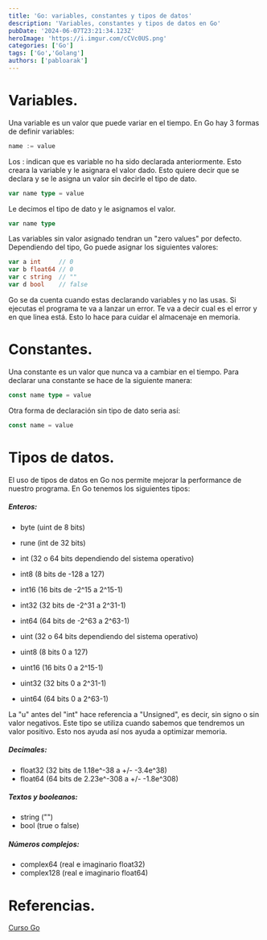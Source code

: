 ```yaml
---
title: 'Go: variables, constantes y tipos de datos'
description: 'Variables, constantes y tipos de datos en Go'
pubDate: '2024-06-07T23:21:34.123Z'
heroImage: 'https://i.imgur.com/cCVc0US.png'
categories: ['Go']
tags: ['Go','Golang']
authors: ['pabloarak']
---
```

# Variables.

Una variable es un valor que puede variar en el tiempo. En Go hay 3 formas de definir variables:

```go
name := value
```

Los : indican que es variable no ha sido declarada anteriormente. Esto creara la variable y le asignara el valor dado. Esto quiere decir que se declara y se le asigna un valor sin decirle el tipo de dato.

```go
var name type = value
```

Le decimos el tipo de dato y le asignamos el valor.

```go
var name type
```

Las variables sin valor asignado tendran un "zero values" por defecto. Dependiendo del tipo, Go puede asignar los siguientes valores:

```go
var a int     // 0
var b float64 // 0
var c string  // ""
var d bool    // false
```

Go se da cuenta cuando estas declarando variables y no las usas. Si ejecutas el programa te va a lanzar un error. Te va a decir cual es el error y en que linea está. Esto lo hace para cuidar el almacenaje en memoria.

# Constantes.

Una constante es un valor que nunca va a cambiar en el tiempo. Para declarar una constante se hace de la siguiente manera:

```go
const name type = value
```

Otra forma de declaración sin tipo de dato seria así:

```go
const name = value
```

# Tipos de datos.

El uso de tipos de datos en Go nos permite mejorar la performance de nuestro programa. En Go tenemos los siguientes tipos:

##### Enteros:

* byte (uint de 8 bits)
* rune (int de 32 bits)

* int (32 o 64 bits dependiendo del sistema operativo)
* int8 (8 bits de -128 a 127)
* int16 (16 bits de -2^15 a 2^15-1)
* int32 (32 bits de -2^31 a 2^31-1)
* int64 (64 bits de -2^63 a 2^63-1)

* uint (32 o 64 bits dependiendo del sistema operativo)
* uint8 (8 bits 0 a 127)
* uint16 (16 bits 0 a 2^15-1)
* uint32 (32 bits 0 a 2^31-1)
* uint64 (64 bits 0 a 2^63-1)

La "u" antes del "int" hace referencia a "Unsigned", es decir, sin signo o sin valor negativos. Este tipo se utiliza cuando sabemos que tendremos un valor positivo. Esto nos ayuda así nos ayuda a optimizar memoria.

##### Decimales:

* float32 (32 bits de 1.18e^-38  a +/- -3.4e^38)
* float64 (64 bits de 2.23e^-308  a +/- -1.8e^308)

##### Textos y booleanos: 

* string ("")
* bool (true o false)

##### Números complejos:

* complex64 (real e imaginario float32)
* complex128 (real e imaginario float64)

# Referencias.

[Curso Go](https://platzi.com/cursos/programacion-golang/)